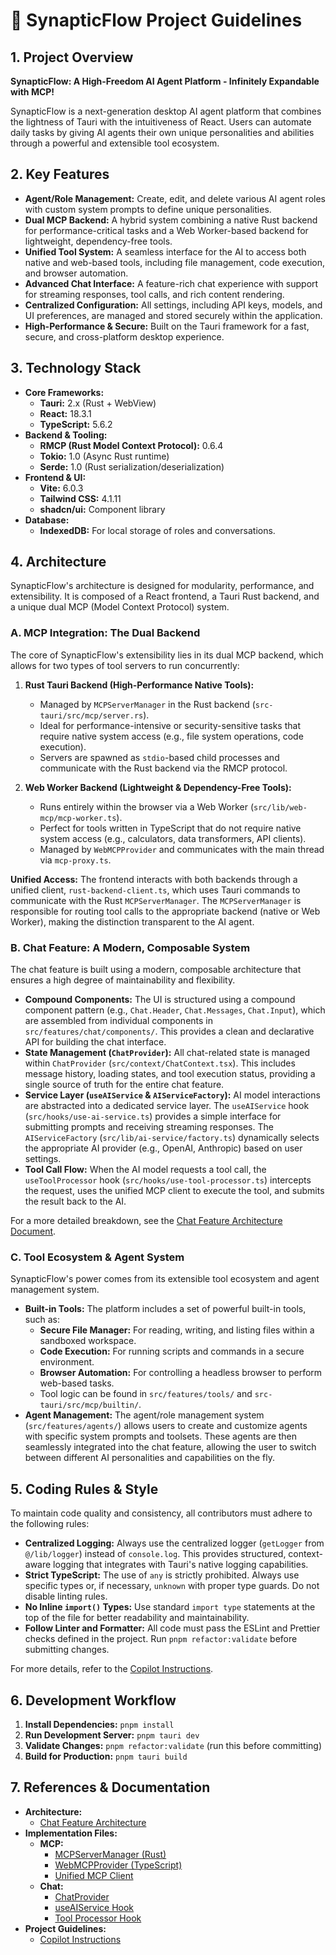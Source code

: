 # 🚀 SynapticFlow Project Guidelines

## 1. Project Overview

**SynapticFlow: A High-Freedom AI Agent Platform - Infinitely Expandable with MCP!**

SynapticFlow is a next-generation desktop AI agent platform that combines the lightness of Tauri with the intuitiveness of React. Users can automate daily tasks by giving AI agents their own unique personalities and abilities through a powerful and extensible tool ecosystem.

## 2. Key Features

- **Agent/Role Management:** Create, edit, and delete various AI agent roles with custom system prompts to define unique personalities.
- **Dual MCP Backend:** A hybrid system combining a native Rust backend for performance-critical tasks and a Web Worker-based backend for lightweight, dependency-free tools.
- **Unified Tool System:** A seamless interface for the AI to access both native and web-based tools, including file management, code execution, and browser automation.
- **Advanced Chat Interface:** A feature-rich chat experience with support for streaming responses, tool calls, and rich content rendering.
- **Centralized Configuration:** All settings, including API keys, models, and UI preferences, are managed and stored securely within the application.
- **High-Performance & Secure:** Built on the Tauri framework for a fast, secure, and cross-platform desktop experience.

## 3. Technology Stack

- **Core Frameworks:**
  - **Tauri:** 2.x (Rust + WebView)
  - **React:** 18.3.1
  - **TypeScript:** 5.6.2
- **Backend & Tooling:**
  - **RMCP (Rust Model Context Protocol):** 0.6.4
  - **Tokio:** 1.0 (Async Rust runtime)
  - **Serde:** 1.0 (Rust serialization/deserialization)
- **Frontend & UI:**
  - **Vite:** 6.0.3
  - **Tailwind CSS:** 4.1.11
  - **shadcn/ui:** Component library
- **Database:**
  - **IndexedDB:** For local storage of roles and conversations.

## 4. Architecture

SynapticFlow's architecture is designed for modularity, performance, and extensibility. It is composed of a React frontend, a Tauri Rust backend, and a unique dual MCP (Model Context Protocol) system.

### A. MCP Integration: The Dual Backend

The core of SynapticFlow's extensibility lies in its dual MCP backend, which allows for two types of tool servers to run concurrently:

1.  **Rust Tauri Backend (High-Performance Native Tools):**
    - Managed by `MCPServerManager` in the Rust backend (`src-tauri/src/mcp/server.rs`).
    - Ideal for performance-intensive or security-sensitive tasks that require native system access (e.g., file system operations, code execution).
    - Servers are spawned as `stdio`-based child processes and communicate with the Rust backend via the RMCP protocol.

2.  **Web Worker Backend (Lightweight & Dependency-Free Tools):**
    - Runs entirely within the browser via a Web Worker (`src/lib/web-mcp/mcp-worker.ts`).
    - Perfect for tools written in TypeScript that do not require native system access (e.g., calculators, data transformers, API clients).
    - Managed by `WebMCPProvider` and communicates with the main thread via `mcp-proxy.ts`.

**Unified Access:** The frontend interacts with both backends through a unified client, `rust-backend-client.ts`, which uses Tauri commands to communicate with the Rust `MCPServerManager`. The `MCPServerManager` is responsible for routing tool calls to the appropriate backend (native or Web Worker), making the distinction transparent to the AI agent.

### B. Chat Feature: A Modern, Composable System

The chat feature is built using a modern, composable architecture that ensures a high degree of maintainability and flexibility.

- **Compound Components:** The UI is structured using a compound component pattern (e.g., `Chat.Header`, `Chat.Messages`, `Chat.Input`), which are assembled from individual components in `src/features/chat/components/`. This provides a clean and declarative API for building the chat interface.
- **State Management (`ChatProvider`):** All chat-related state is managed within `ChatProvider` (`src/context/ChatContext.tsx`). This includes message history, loading states, and tool execution status, providing a single source of truth for the entire chat feature.
- **Service Layer (`useAIService` & `AIServiceFactory`):** AI model interactions are abstracted into a dedicated service layer. The `useAIService` hook (`src/hooks/use-ai-service.ts`) provides a simple interface for submitting prompts and receiving streaming responses. The `AIServiceFactory` (`src/lib/ai-service/factory.ts`) dynamically selects the appropriate AI provider (e.g., OpenAI, Anthropic) based on user settings.
- **Tool Call Flow:** When the AI model requests a tool call, the `useToolProcessor` hook (`src/hooks/use-tool-processor.ts`) intercepts the request, uses the unified MCP client to execute the tool, and submits the result back to the AI.

For a more detailed breakdown, see the [Chat Feature Architecture Document](docs/architecture/chat-feature-architecture.md).

### C. Tool Ecosystem & Agent System

SynapticFlow's power comes from its extensible tool ecosystem and agent management system.

- **Built-in Tools:** The platform includes a set of powerful built-in tools, such as:
  - **Secure File Manager:** For reading, writing, and listing files within a sandboxed workspace.
  - **Code Execution:** For running scripts and commands in a secure environment.
  - **Browser Automation:** For controlling a headless browser to perform web-based tasks.
  - Tool logic can be found in `src/features/tools/` and `src-tauri/src/mcp/builtin/`.
- **Agent Management:** The agent/role management system (`src/features/agents/`) allows users to create and customize agents with specific system prompts and toolsets. These agents are then seamlessly integrated into the chat feature, allowing the user to switch between different AI personalities and capabilities on the fly.

## 5. Coding Rules & Style

To maintain code quality and consistency, all contributors must adhere to the following rules:

- **Centralized Logging:** Always use the centralized logger (`getLogger` from `@/lib/logger`) instead of `console.log`. This provides structured, context-aware logging that integrates with Tauri's native logging capabilities.
- **Strict TypeScript:** The use of `any` is strictly prohibited. Always use specific types or, if necessary, `unknown` with proper type guards. Do not disable linting rules.
- **No Inline `import()` Types:** Use standard `import type` statements at the top of the file for better readability and maintainability.
- **Follow Linter and Formatter:** All code must pass the ESLint and Prettier checks defined in the project. Run `pnpm refactor:validate` before submitting changes.

For more details, refer to the [Copilot Instructions](.github/copilot-instructions.md).

## 6. Development Workflow

1.  **Install Dependencies:** `pnpm install`
2.  **Run Development Server:** `pnpm tauri dev`
3.  **Validate Changes:** `pnpm refactor:validate` (run this before committing)
4.  **Build for Production:** `pnpm tauri build`

## 7. References & Documentation

- **Architecture:**
  - [Chat Feature Architecture](docs/architecture/chat-feature-architecture.md)
- **Implementation Files:**
  - **MCP:**
    - [MCPServerManager (Rust)](src-tauri/src/mcp/server.rs)
    - [WebMCPProvider (TypeScript)](src/lib/web-mcp/)
    - [Unified MCP Client](src/lib/rust-backend-client.ts)
  - **Chat:**
    - [ChatProvider](src/context/ChatContext.tsx)
    - [useAIService Hook](src/hooks/use-ai-service.ts)
    - [Tool Processor Hook](src/hooks/use-tool-processor.ts)
- **Project Guidelines:**
  - [Copilot Instructions](.github/copilot-instructions.md)
